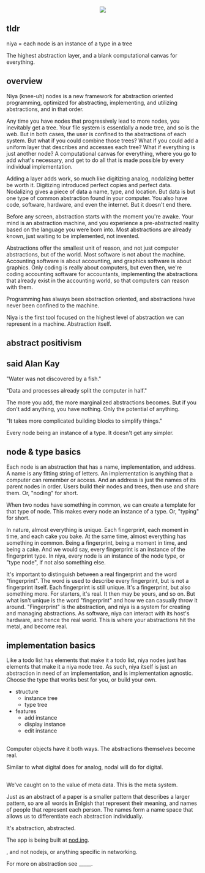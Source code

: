 <p align=center>
</br>
<img src="https://github.com/johans-work/niyanodes/assets/108384802/8db06b17-19a3-4a30-b5ac-0ebb34114648">
</br>
</p>

## tldr

niya = each node is an instance of a type in a tree

The highest abstraction layer, and a blank computational canvas for everything.

## overview

Niya (knee-uh) nodes is a new framework for abstraction oriented programming, optimized for abstracting, implementing, and utilizing abstractions, and in that order.

Any time you have nodes that progressively lead to more nodes, you inevitably get a tree. Your file system is essentially a node tree, and so is the web. But in both cases, the user is confined to the abstractions of each system. But what if you could combine those trees? What if you could add a uniform layer that describes and accesses each tree? What if everything is just another node? A computational canvas for everything, where you go to add what's necessary, and get to do all that is made possible by every individual implementation. 

Adding a layer adds work, so much like digitizing analog, nodalizing better be worth it. Digitizing introduced perfect copies and perfect data. Nodalizing gives a piece of data a name, type, and location. But data is but one type of common abstraction found in your computer. You also have code, software, hardware, and even the internet. But it doesn't end there.

Before any screen, abstraction starts with the moment you're awake. Your mind is an abstraction machine, and you experience a pre-abstracted reality based on the language you were born into. Most abstractions are already known, just waiting to be implemented, not invented. 

Abstractions offer the smallest unit of reason, and not just computer abstractions, but of the world. Most software is not about the machine. Accounting software is about accounting, and graphics software is about graphics. Only coding is really about computers, but even then, we're coding accounting software for accountants, implementing the abstractions that already exist in the accounting world, so that computers can reason with them. 

Programming has always been abstraction oriented, and abstractions have never been confined to the machine. 

Niya is the first tool focused on the highest level of abstraction we can represent in a machine. Abstraction itself. 

## abstract positivism



## said Alan Kay

"Water was not discovered by a fish."

"Data and processes already split the computer in half."

The more you add, the more marginalized abstractions becomes. But if you don't add anything, you have nothing. Only the potential of anything.

"It takes more complicated building blocks to simplify things."

Every node being an instance of a type. It doesn't get any simpler. 


## node & type basics

Each node is an abstraction that has a name, implementation, and address. A name is any fitting string of letters. An implementation is anything that a computer can remember or access. And an address is just the names of its parent nodes in order. Users build their nodes and trees, then use and share them. Or, "noding" for short.

When two nodes have something in common, we can create a template for that type of node. This makes every node an instance of a type. Or, "typing" for short.

In nature, almost everything is unique. Each fingerprint, each moment in time, and each cake you bake. At the same time, almost everything has something in common. Being a fingerprint, being a moment in time, and being a cake. And we would say, every fingerprint is an instance of the fingerprint type. In niya, every node is an instance of the node type, or "type node", if not also something else.

It's important to distinguish between a real fingerprint and the word "fingerprint". The word is used to describe every fingerprint, but is not a fingerprint itself. Each fingerprint is still unique. It's a fingerprint, but also something more. For starters, it's real. It then may be yours, and so on. But what isn't unique is the word "fingerprint" and how we can casually throw it around. "Fingerprint" is the abstraction, and niya is a system for creating and managing abstractions. As software, niya can interact with its host's hardware, and hence the real world. This is where your abstractions hit the metal, and become real.

## implementation basics

Like a todo list has elements that make it a todo list, niya nodes just has elements that make it a niya node tree. As such, niya itself is just an abstraction in need of an implementation, and is implementation agnostic. Choose the type that works best for you, or build your own. 

- structure
  - instance tree
  - type tree
- features
  - add instance
  - display instance
  - edit instance



##


Computer objects have it both ways. The abstractions themselves become real.


Similar to what digital does for analog, nodal will do for digital.




##

We've caught on to the value of meta data. This is the meta system.

Just as an abstract of a paper is a smaller pattern that describes a larger pattern, so are all words in Enlgish that represent their meaning, and names of people that represent each person. The names form a name space that allows us to differentiate each abstraction individually.

It's abstraction, abstracted. 

The app is being built at [nod.ing](http://nod.ing/).

, and not nodejs, or anything specific in networking.

For more on abstraction see _____.





